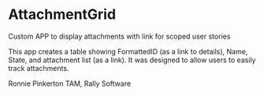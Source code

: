 AttachmentGrid
==============

Custom APP to display attachments with link for scoped user stories

This app creates a table showing FormattedID (as a link to details), Name, State, and 
attachment list (as a link). It was designed to allow users to easily track attachments.

Ronnie Pinkerton
TAM, Rally Software
